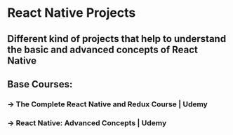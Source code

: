 # React Native Projects
## Different kind of projects that help to understand the basic and advanced concepts of React Native
## Base  Courses:
### -> The Complete React Native and Redux Course | Udemy
### -> React Native: Advanced Concepts | Udemy
